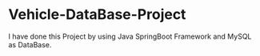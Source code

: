 # Vehicle-DataBase-Project
I have done this Project by using Java SpringBoot Framework and 
MySQL as DataBase.
